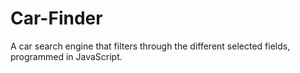 # Car-Finder
A car search engine that filters through the different selected fields, programmed in JavaScript.
